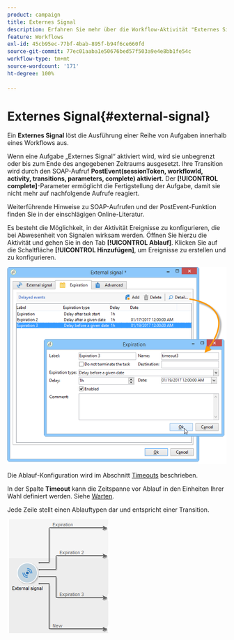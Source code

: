 ```yaml
---
product: campaign
title: Externes Signal
description: Erfahren Sie mehr über die Workflow-Aktivität "Externes Signal".
feature: Workflows
exl-id: 45cb95ec-77bf-4bab-895f-b94f6ce660fd
source-git-commit: 77ec01aaba1e50676bed57f503a9e4e8bb1fe54c
workflow-type: tm+mt
source-wordcount: '171'
ht-degree: 100%

---
```


# Externes Signal{#external-signal}



Ein **Externes Signal** löst die Ausführung einer Reihe von Aufgaben innerhalb eines Workflows aus.

Wenn eine Aufgabe „Externes Signal“ aktiviert wird, wird sie unbegrenzt oder bis zum Ende des angegebenen Zeitraums ausgesetzt. Ihre Transition wird durch den SOAP-Aufruf **PostEvent(sessionToken, workflowId, activity, transitions, parameters, complete) aktiviert.** Der **[!UICONTROL complete]**-Parameter ermöglicht die Fertigstellung der Aufgabe, damit sie nicht mehr auf nachfolgende Aufrufe reagiert.

Weiterführende Hinweise zu SOAP-Aufrufen und der PostEvent-Funktion finden Sie in der einschlägigen Online-Literatur.

Es besteht die Möglichkeit, in der Aktivität Ereignisse zu konfigurieren, die bei Abwesenheit von Signalen wirksam werden. Öffnen Sie hierzu die Aktivität und gehen Sie in den Tab **[!UICONTROL Ablauf]**. Klicken Sie auf die Schaltfläche **[!UICONTROL Hinzufügen]**, um Ereignisse zu erstellen und zu konfigurieren.

![](assets/edit_signal.png)

Die Ablauf-Konfiguration wird im Abschnitt [Timeouts](define-approvals.md) beschrieben.

In der Spalte **Timeout** kann die Zeitspanne vor Ablauf in den Einheiten Ihrer Wahl definiert werden. Siehe [Warten](wait.md).

Jede Zeile stellt einen Ablauftypen dar und entspricht einer Transition.

![](assets/external_sign_diag.png)
